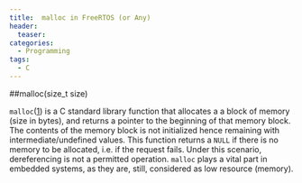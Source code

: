 ```yaml
---
title:  malloc in FreeRTOS (or Any)
header:
  teaser: 
categories: 
  - Programming
tags:
  - C
---
```


##malloc(size_t size)

`malloc`([1]) is a C standard library function that allocates a a block of memory (size in bytes), and returns a pointer to the beginning of that memory block. The contents of the memory block is not initialized hence remaining with intermediate/undefined values. This function returns a `NULL` if there is no memory to be allocated, i.e. if the request fails. Under this scenario, dereferencing is not a permitted operation. `malloc` plays a vital part in embedded systems, as they are, still, considered as low resource (memory).



[1]:http://man7.org/linux/man-pages/man3/realloc.3.html


